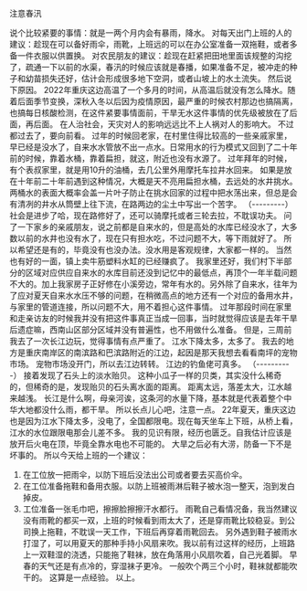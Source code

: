 注意春汛

说个比较紧要的事情：就是一两个月内会有暴雨，降水。
对每天出门上班的人的建议：趁现在可以备好雨伞，雨靴，上班远的可以在办公室准备一双拖鞋，或者多备一件衣服以供置换。
对农民朋友的建议：趁现在赶紧把田地里面该规整的沟挖了，疏通一下以前的水渠，春汛的时候应该就是春播，如果准备不足，被冲走的种子和幼苗损失还好，估计会形成很多地下空洞，或者山坡上的水土流失。
然后说下原因。
2022年重庆这边高温了一个多月的时间，从高温后就没有怎么降水。随着后面季节变换，深秋入冬以后因为疫情原因，最严重的时候农村那边也搞隔离，也搞每日核酸检测，在这件紧要事情面前，干旱无水这件事情的优先级被放在了后面，再后面。
在人治社会，天灾对人的影响远远比不上人祸对人的影响大。
不过都过去了，要向前看。
过年的时候回老家，在村里住得比较高的一些亲戚家里，早已经是没水了，自来水水管放不出一点水。日常用水的行为模式又回到了二十年前的时候，靠着水桶，靠着扁担，就这，附近也没有水源了。
过年拜年的时候，有个表叔家里，就是用10升的油桶，去几公里外用摩托车拉井水回来。
如果是放在十年前二十年前遇到这种情况，大概是天不亮用扁担水桶，去远处的水井挑水。两桶水的表面大概率会盖一片叶子防止在挑水回家的过程中把水荡出来，但总是会有清冽的井水从筒壁上往下流，在路两边的尘土中写出一个苦字。
（---------）
社会是进步了哈，现在路修好了，还可以骑摩托或者三轮去拉，不耽误功夫。
问了一下家乡的亲戚朋友，说之前都是自来水的，但是高处的水库已经没水了，大多数以前的水井也没有水了，现在只有担水吃，不过问题不大，等下雨就好了。
所以希望还是有的，毕竟没有也没办法。没水用是客观规律，大家都一样的。
当然也有好的一面，镇上卖牛筋塑料水缸的已经赚疯了。
我家里还好，我们村下半部分的区域对应供应自来水的水库目前还没到记忆中的最低点，再顶个一年半载问题不大的。加上我家房子正好修在小溪旁边，常年有水的。另外除了自来水，往年为了应对夏天自来水水压不够的问题，在稍微高点的地方还有一个对应的备用水井，与家里的管道连接，所以问题不大，用不着担心这件事情。
过年那段时间在家里和走亲访友的时候我并没有把这件事真正当成一回事，当时就觉得应该是去年干旱后遗症嘛，西南山区部分区域并没有普遍性，也不用做什么准备。
但是，三周前我去了一次长江边玩，觉得事情有点严重了。
江水下降太多，太多了。
我去的地方是重庆南岸区的南滨路和巴滨路附近的江边，起因是那天我想去看看南坪的宠物市场。
宠物市场没开门，所以去江边转转。
江边的钓鱼佬可真多。
（----------）
接着发现了石头上的淡水贻贝。
这种小瓜子一样的贝类，其实没什么稀奇的，但稀奇的是，发现贻贝的石头离水面的距离。
距离太远，落差太大，江水越来越浅。
长江是什么啊，母亲河诶，这条河的水量下降，基本就是代表着整个中华大地都没什么雨，都干旱。
所以长点儿心吧，注意一点。
22年夏天，重庆这边也是因为江水下降太多，没电了，全国都限电。现在每天坐车上下班，从桥上看，江水的水位跟限电那会儿差不多。
我的见识有限，经历也匮乏。自我估计应该是放开后火电在顶，毕竟全靠水电也不可能的。
大旱之后必有大涝，防备一下不是坏事的。
所以今天给上班的一个建议：
1. 在工位放一把雨伞，以防下班后没法出公司或者要去买高价伞。
2. 在工位准备拖鞋和备用衣服。以防上班被雨淋后鞋子被水泡一整天，泡到发白掉皮。
3. 工位准备一张毛巾吧，擦擦脸擦擦汗水都行。
雨靴自己看情况备，我当然建议没有雨靴的都买一双，上班的时候看到雨太大了，还是穿雨靴比较稳妥。到公司换上拖鞋，不耽误一天工作，下班后再穿着雨靴回去。
另外遇到鞋子被雨水打湿了，可以用夏天的那种手持小风扇来吹。我以前有过这样的经历，上班路上一双鞋湿的浇透，只能拖了鞋袜，放在角落用小风扇吹着，自己光着脚。
早春的天气还是有点冷的，穿湿袜子更冷。
一般吹个两三个小时，鞋袜就都能吹干的。
这算是一点经验。
以上。
